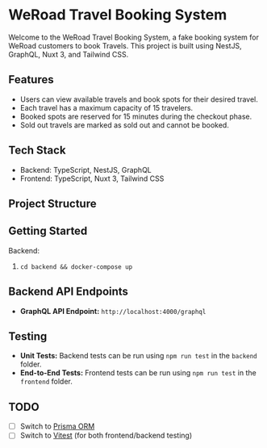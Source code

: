 # WeRoad Travel Booking System

Welcome to the WeRoad Travel Booking System, a fake booking system for WeRoad customers to book Travels. This project is built using NestJS, GraphQL, Nuxt 3, and Tailwind CSS.

## Features

- Users can view available travels and book spots for their desired travel.
- Each travel has a maximum capacity of 15 travelers.
- Booked spots are reserved for 15 minutes during the checkout phase.
- Sold out travels are marked as sold out and cannot be booked.

## Tech Stack

- Backend: TypeScript, NestJS, GraphQL
- Frontend: TypeScript, Nuxt 3, Tailwind CSS

## Project Structure

## Getting Started

Backend: 
1. `cd backend && docker-compose up`


## Backend API Endpoints

- **GraphQL API Endpoint:** `http://localhost:4000/graphql`

## Testing

- **Unit Tests:** Backend tests can be run using `npm run test` in the `backend` folder.
- **End-to-End Tests:** Frontend tests can be run using `npm run test` in the `frontend` folder.

## TODO

- [ ] Switch to [Prisma ORM](https://docs.nestjs.com/recipes/prisma)
- [ ] Switch to [Vitest](https://vitest.dev/) (for both frontend/backend testing)